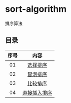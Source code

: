 # sort-algorithm
排序算法

## 目录
  | 序号  |                                          内容                                          |
  | :---: | :------------------------------------------------------------------------------------: |
  |  01   |  [选择排序](https://github.com/stevenling/learn-software/blob/master/docs/Windows.md)  |
  |  02   |  [冒泡排序](https://github.com/stevenling/learn-software/blob/master/docs/Chrome.md)   |
  |  03   |   [比较排序](https://github.com/stevenling/learn-software/blob/master/docs/Word.md)    |
  |  04   | [直接插入排序](https://github.com/stevenling/learn-software/blob/master/docs/Excel.md) |
